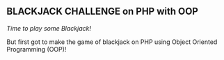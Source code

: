 ## BLACKJACK CHALLENGE on PHP with OOP
*Time to play some Blackjack!* 

But first got to make the game of blackjack on PHP using Object Oriented Programming (OOP)!

